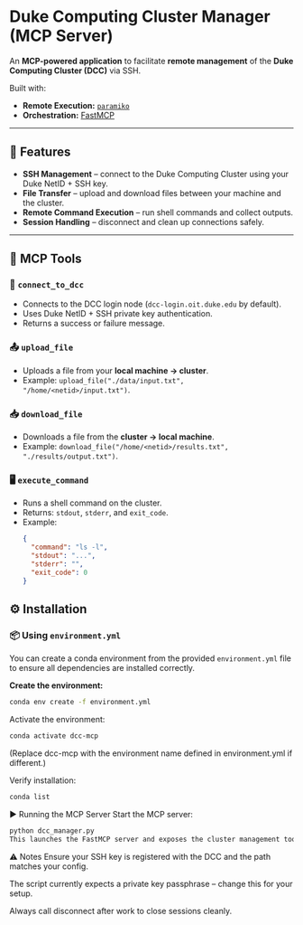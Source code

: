 # Duke Computing Cluster Manager (MCP Server)

An **MCP-powered application** to facilitate **remote management** of the **Duke Computing Cluster (DCC)** via SSH.  

Built with:
- **Remote Execution:** [`paramiko`](https://www.paramiko.org/)  
- **Orchestration:** [FastMCP](https://github.com/modelcontextprotocol/servers)  
---

## 🚀 Features
- **SSH Management** – connect to the Duke Computing Cluster using your Duke NetID + SSH key.  
- **File Transfer** – upload and download files between your machine and the cluster.  
- **Remote Command Execution** – run shell commands and collect outputs.  
- **Session Handling** – disconnect and clean up connections safely.  

---

## 🧩 MCP Tools

### 🔑 `connect_to_dcc`
- Connects to the DCC login node (`dcc-login.oit.duke.edu` by default).  
- Uses Duke NetID + SSH private key authentication.  
- Returns a success or failure message.  

### 📤 `upload_file`
- Uploads a file from your **local machine → cluster**.  
- Example: `upload_file("./data/input.txt", "/home/<netid>/input.txt")`.  

### 📥 `download_file`
- Downloads a file from the **cluster → local machine**.  
- Example: `download_file("/home/<netid>/results.txt", "./results/output.txt")`.  

### 🖥️ `execute_command`
- Runs a shell command on the cluster.  
- Returns: `stdout`, `stderr`, and `exit_code`.  
- Example:  
  ```json
  {
    "command": "ls -l",
    "stdout": "...",
    "stderr": "",
    "exit_code": 0
  }


## ⚙️ Installation

### 📦 Using `environment.yml`

You can create a conda environment from the provided `environment.yml` file to ensure all dependencies are installed correctly.

**Create the environment:**

```bash
conda env create -f environment.yml
```

Activate the environment:

```bash
conda activate dcc-mcp
```
(Replace dcc-mcp with the environment name defined in environment.yml if different.)

Verify installation:

```bash
conda list
```
▶️ Running the MCP Server
Start the MCP server:
 ```bash
python dcc_manager.py
This launches the FastMCP server and exposes the cluster management tools.
```

⚠️ Notes
Ensure your SSH key is registered with the DCC and the path matches your config.

The script currently expects a private key passphrase – change this for your setup.

Always call disconnect after work to close sessions cleanly.
